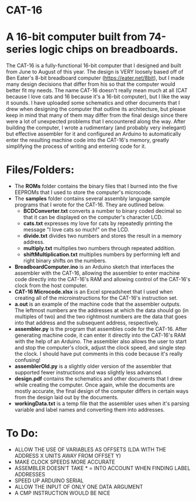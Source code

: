 # CAT-16
# A 16-bit computer built from 74-series logic chips on breadboards.

The CAT-16 is a fully-functional 16-bit computer that I designed and built from June to August of this year. The design is VERY loosely based off of Ben Eater's 8-bit breadboard computer (https://eater.net/8bit), but I made many design decisions that differ from his so that the computer would better fit my needs. The name CAT-16 doesn't really mean much at all (CAT because I love cats and 16 because it's a 16-bit computer), but I like the way it sounds. I have uploaded some schematics and other documents that I drew when designing the computer that outline its architecture, but please keep in mind that many of them may differ from the final design since there were a lot of unexpected problems that I encountered along the way. After building the computer, I wrote a rudimentary (and probably very inelegant) but effective assembler for it and configured an Arduino to automatically enter the resulting machine code into the CAT-16's memory, greatly simplifying the process of writing and entering code for it.

# Files/Folders:
  - The **ROMs** folder contains the binary files that I burned into the five EEPROMs that I used to store the computer's microcode.
  - The **samples** folder contains several assembly language sample programs that I wrote for the CAT-16. They are outlined below.
    - **BCDConverter.txt** converts a number to binary coded decimal so that it can be displayed on the computer's character LCD.
    - **cats.txt** expresses my love for cats by repeatedly printing the message "I love cats so much!" on the LCD.
    - **divide.txt** divides two numbers and stores the result in a memory address.
    - **multiply.txt** multiplies two numbers through repeated addition.
    - **shiftMultiplication.txt** multiplies numbers by performing left and right binary shifts on the numbers.
  - **BreadboardComputer.ino** is an Arduino sketch that interfaces the assembler with the CAT-16, allowing the assembler to enter machine code directly into the CAT-16's RAM and allowing control of the CAT-16's clock from the host computer.
  - **CAT-16 Microcode.xlsx** is an Excel spreadsheet that I used when creating all of the microinstructions for the CAT-16's instruction set.
  - **a.out** is an example of the machine code that the assembler outputs. The leftmost numbers are the addresses at which the data should go (in multiples of two) and      the two rightmost numbers are the data that goes into that address and the subsequent address, respectively.
  - **assembler.py** is the program that assembles code for the CAT-16. After generating machine code, it can enter it directly into the CAT-16's RAM with the help of an Arduino. The assembler also allows the user to start and stop the computer's clock, adjust the clock speed, and single step the clock. I should have put             comments in this code because it's really confusing!
  - **assemblerOld.py** is a slightly older version of the assembler that supported fewer instructions and was slightly less advanced.
  - **design.pdf** contains the schematics and other documents that I drew while creating the computer. Once again, while the documents are mostly accurate, the final design of the computer differs in certain ways from the design laid out by the documents.
  - **workingData.txt** is a temp file that the assembler uses when it's parsing variable and label names and converting them into addresses.
  
# To Do:
- ALLOW THE USE OF VARIABLES AS OFFSETS (LDA WITH THE ADDRESS X UNITS AWAY FROM OFFSET Y)
- MAKE CLOCK SPEEDS MORE ACCURATE
- ASSEMBLER DOESN'T TAKE * = INTO ACCOUNT WHEN FINDING LABEL ADDRESSES
- SPEED UP ARDUINO SERIAL
- ALLOW THE INPUT OF ONLY ONE DATA ARGUMENT
- A CMP INSTRUCTION WOULD BE NICE
